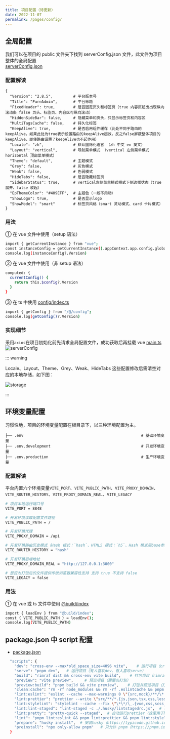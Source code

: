 ```yaml
---
title: 项目配置（待更新）
date: 2022-11-07
permalink: /pages/config/
---
```


## 全局配置

我们可以在项目的 public 文件夹下找到 serverConfig.json 文件，此文件为项目整体的全局配置  
[serverConfig.json](https://gitee.com/yiming_chang/pure-admin-thin/blob/main/public/serverConfig.json) <Badge text="代码"/>

### 配置解读

```
{
  "Version": "2.8.5",         # 平台版本号
  "Title": "PureAdmin",       # 平台标题
  "FixedHeader": true,        # 是否固定页头和标签页（true 内容区超出出现纵向滚动条 false 页头、标签页、内容区可纵向滚动）
  "HiddenSideBar": false,     # 隐藏菜单和页头，只显示标签页和内容区
  "MultiTagsCache": false,    # 持久化标签
  "KeepAlive": true,          # 是否启用组件缓存（此处不同于路由的keepAlive，如果此处为true表示设置路由的keepAlive起效，反之false屏蔽整体项目的keepAlive，即使路由设置了keepAlive也不起作用）
  "Locale": "zh",             # 默认国际化语言 （zh 中文 en 英文）
  "Layout": "vertical",       # 导航菜单模式 （vertical 左侧菜单模式 horizontal 顶部菜单模式）
  "Theme": "default",         # 主题模式
  "Grey": false,              # 灰色模式
  "Weak": false,              # 色弱模式
  "HideTabs": false,          # 是否隐藏标签页
  "SidebarStatus": true,      # vertical左侧菜单模式模式下侧边栏状态（true 展开、false 收起）
  "EpThemeColor": "#409EFF",  # 主题色（一般不用动）
  "ShowLogo": true,           # 是否显示logo
  "ShowModel": "smart"        # 标签页风格（smart 灵动模式、card 卡片模式）
}
```

### 用法

① 在 vue 文件中使用（setup 语法）

```sh
import { getCurrentInstance } from "vue";
const instanceConfig = getCurrentInstance().appContext.app.config.globalProperties.$config;
console.log(instanceConfig?.Version)
```

② 在 vue 文件中使用（非 setup 语法）

```sh
computed: {
  currentConfig() {
    return this.$config?.Version
  }
}
```

③ 在 ts 中使用 [config/index.ts](https://gitee.com/yiming_chang/vue-pure-admin/blob/main/src/config/index.ts#L12) <Badge text="代码"/>

```sh
import { getConfig } from "/@/config";
console.log(getConfig()?.Version)
```

### 实现细节

采用`axios`在项目初始化前先请求全局配置文件，成功获取后再挂载 vue [main.ts](https://gitee.com/yiming_chang/vue-pure-admin/blob/main/src/main.ts#L29) <Badge text="代码"/>
![serverConfig](~@alias/img/serverConfig.png)

::: warning

Locale、Layout、Theme、Grey、Weak、HideTabs 这些配置修改后需清空对应的本地存储，如下图：

![storage](~@alias/img/storage.png)

:::

## 环境变量配置

习惯性地，项目的环境变量配置在根目录下，以三种环境配置为主。

```
├── .env                                                    # 基础环境变量
├── .env.development                                        # 开发环境变量
├── .env.production                                         # 生产环境变量
```

### 配置解读

平台内置六个环境变量`VITE_PORT`、`VITE_PUBLIC_PATH`、`VITE_PROXY_DOMAIN`、`VITE_ROUTER_HISTORY`、`VITE_PROXY_DOMAIN_REAL`、`VITE_LEGACY`

```sh
# 项目本地运行端口号
VITE_PORT = 8848

# 开发环境读取配置文件路径
VITE_PUBLIC_PATH = /

# 开发环境代理
VITE_PROXY_DOMAIN = /api

# 开发环境路由历史模式（Hash 模式：`hash`、HTML5 模式：`h5`、Hash 模式带base参数："hash,base参数"、HTML5 模式带base参数："h5,base参数"）
VITE_ROUTER_HISTORY = "hash"

# 开发环境后端地址
VITE_PROXY_DOMAIN_REAL = "http://127.0.0.1:3000"

# 是否为打包后的文件提供传统浏览器兼容性支持 支持 true 不支持 false
VITE_LEGACY = false
```

### 用法

① 在 vue 或 ts 文件中使用 [@build/index](https://gitee.com/yiming_chang/vue-pure-admin/blob/main/build/index.ts#L37) <Badge text="代码"/>

```sh
import { loadEnv } from "@build/index";
const { VITE_PUBLIC_PATH } = loadEnv();
console.log(VITE_PUBLIC_PATH)
```

## package.json 中 script 配置

- [package.json](https://gitee.com/yiming_chang/vue-pure-admin/blob/main/package.json#L9) <Badge text="代码"/>

```sh
  "scripts": {
    "dev": "cross-env --max*old_space_size=4096 vite",    # 运行项目（cross-env 运行跨平台设置和使用环境变量的脚本）
    "serve": "pnpm dev",   # 运行项目（有人喜欢dev、有人喜欢serve）
    "build": "rimraf dist && cross-env vite build",    # 打包项目（rimraf 包的作用：以包的形式包装rm -rf命令，用来删除文件和文件夹的，不管文件夹是否为空，都可删除）
    "preview": "vite preview",     # 预览项目（需要先打包）
    "preview:build": "pnpm build && vite preview",    # 打包并预览项目（打包后本地会自动开启一个服务方便用户预览打包后的项目）
    "clean:cache": "rm -rf node_modules && rm -rf .eslintcache && pnpm install",     # 删除node_modules、清空eslint缓存并重新安装项目依赖
    "lint:eslint": "eslint --cache --max-warnings 0 \"{src,mock}/**/\*.{vue,ts,tsx}\" --fix",   # eslint修复
    "lint:prettier": "prettier --write \"src/**/*.{js,json,tsx,css,less,scss,vue,html,md}\"",    # prettier格式化
    "lint:stylelint": "stylelint --cache --fix \"\*\*/\_.{vue,css,scss,postcss,less}\" --cache --cache-location node_modules/.cache/stylelint/",  # stylelint格式化修复
    "lint:lint-staged": "lint-staged -c ./.husky/lintstagedrc.js",  # lint-staged能够让lint只检测暂存区的文件（这里用于husky，提交前校验）
    "lint:pretty": "pretty-quick --staged",  # 自动运行prettier（这里用于husky，提交前校验）
    "lint": "pnpm lint:eslint && pnpm lint:prettier && pnpm lint:stylelint",  # 整体lint格式化并修复
    "prepare": "husky install",  # 安装husky（https://typicode.github.io/husky/#/）
    "preinstall": "npx only-allow pnpm"   # 只允许 pnpm（https://pnpm.io/zh/only-allow-pnpm）
  }
```
